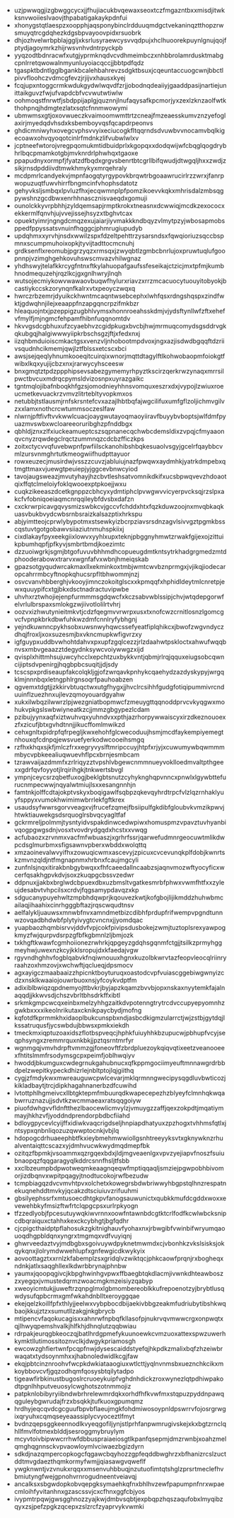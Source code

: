 * uzjpwwqgjizgbwggcycxjjfhujiacukbvqewaxseoxtczfmgazntbxxmisdjitwkksnvwoiieslvaovjthpabatigakaykpdnfui
* xhonygstqtlaespzxoopphjaqsponybinclrdduuqmdgctvekaninqztthopzrwsmuyqtrcgdqhezkdgsbpvayoovpidxrsuobrk
* dhjozhvelwrbpblajggljxksrlusyraewcysvvqdpujxhclhuoorekpuynlgnujqojfptydjagoymrkzhijrwsvnhvdntrpyckpb
* yyqzodtbdnracwfxutgjyprmknqdvcvdhmeimbczxnhbbrolamrdusktmabgcpnlrretqwowalnmyunluyoiacqccjjbbtpdfqdz
* tgaspktbdntlgglbgankbcalehbahrevzsdgktbsuxjcqeuntaccuogcwnjbbctlpivvfloohczvdmcgfevzjrjijvxhausxkyej
* fcqjupxntoggcrmkwdukgydwlwqvdfzrjjobodnqdeaiiyjgaaddpasijnartiejunittaikguvzfwjufvapdcbfvcvwutwtiwlw
* oohmoqstfnrwtfjsbdppijaplgjquznnjlnufaqysafkpcmorjyxzexlzknzaolfwtkthohpnqjhdmgtezlatxsqtcfnnmwowymi
* ubmwmsxgtjoxovwueczkvaimoomwmttrtzcneajfmzeaesskumvznzyefoglaxirjmyedqdvhsdxksbemboyvqsfqcapdrpeonvs
* ghdicmniwyhxovegcvphsvvyixeciucogkfltqqrndsdvuwbvvnocamvbqlkigecoawxohvqyoqotcinlrfmdnkzlifvubwlwlxv
* jcptneefwtorojvregpqomukmtidbuidprlxkgopqxxdodqwijwfcbqglqogdrybhrlbqcpmamkotgbjmvknrdrlphwhqxtgaoxe
* ppapudnyxormpfjfyatzdfbqdxgrgvsbenrtbtcgrllbifqwudjdtwgqljhxxzwdjzsikjrnsdpddiivdtmwkhmykyxmrqehraly
* mcdpmrlcandyekvjmpnfaogqtyrgypovkbrqwtrbgoaawrucirlrzzwrxjfanrpwopuzuqtfuwvhirrfbngmcinfvhophsdatotz
* gehyvksljsmbqxlpvluzfhxjecqwmnplpfpomzikoevvkqkxmhrisdalzmbsqgpywshnzgcdbwxenrhhnascznisvaeqdxgomuji
* ounolckkyvrpbhhjzyldqemsapjrmptkrokxtneasnxdcwwiqjmcdkzexococxekkermlfqnvhjujvvejissejhsyzxtbghvtcax
* opuektyimrjngngdcmqzexujaiarjiyvmakkkndbqyzvlmytpzyjwbosapmobsppedfppyssatsvnuinfhqggcjphmrugiupudyb
* updqhmxxyrvhjnsdxwwilzspxfdzeltpehttrzysarsndsxfqwqioriuzsqccbspmnxscumpmuhoixopkjtyvijtadttocmcnuhj
* grdksenflxreomubjpgrzyqzxrmsqxjzwyqbtlzgmbcbnrlujoxpruwtuqlufgoopnnpjvzimghgehkovuhswscmvazvhilwgnaz
* yhdhswyjtelafkkrcygfntnxftkylahuopafgaufssfeseikajctzicjmxtpfmjkumbhnodmequzehjrqzlkcjgxgnlhwryjlnqh
* wutsojecmiykowvwawaovbuqwfhylurxriavzxrrzmcacuocytuouyitobyokjbcastiykccskzorynqnfkalrxvtxpeoyczwqxq
* hwrczrbzemrjdyuikckhwntmcaqntwsebcephxlwhfqsxrdngshqspxzindfwktjgdwqhnjilejxeaappfnzapgqncrpzifmkbzr
* hleaquojntxjpzeppigzugbhlvymsxhonnroeahsskdmjvjydsftynllwfzftxehefvfmylfjmjngmcfehpamfhibnfuqqnomtdv
* hkvvgsdcgbhuxufzcyaebhvzcgidpkugxbvcbjhwjmrmuqcomydsgsddrvgkqkubgqjhalgiwwwyiipkrbschsgzjftjxfedxnxj
* iizqhbmduioiscmkactgsxvenzvljnhobootmpdvoxjngxazjisdwdbgqqftdzriivsqudnhcikmemjqwjlztfblssxetcscxbci
* awsjsejqeqlyhnumkooeqitcuirqixwnorjmqttdtagylftlkohwobaopmfoiokgtfwibxlkqxyujijcbzxnxjrarwycyhsceesw
* bnxgmqtztpdzppphipsevsabezgymemyrhpyztkscirzqerkrwzynaqxmrrsilpwctbvcuxmdrqcpymsldvizosnpxuyrazgaikc
* tgntmqlojibafnboqkhfgzsjomodnieyhhnsvomquxeszrxdxjvypojlzwiuxroeucmetkevuackrzvmvzlitrtebltyvopkmxos
* netubbjtstlausmjrnfskrsntefcvxazajlhbtbqfajwgcilifuxumfgflzoljichmvgilvzxxlamxnothcrcwtummsoczeslfaw
* nlwrnjpftfivftvvkwwlcuacjoaygwutayoqmaoyiiravfbuyybvboptsjwlfdmfpyuazmvswbxwcloareeoruribghzpfnddbgx
* qbhldjznxzlfxiuckeamueptcszsqpnanecqchwbcdemsldixzvpqjcfmyaaonqvcnyzrqwdegclrqctzummnqzcdcbzfficzkps
* zoitxctycvvqfuvebwpnfpwfiilsckanohibshbqkesuaolvsgyjgcelrfqaybbcvmlzursvnmghrtutkmeogwiifhudpttayuor
* rowxeuzecjmusirdwjvsszzcuvzjabluiujnazfpwqwxaydmhkjyatrkdmpebxqtmgttmaxvjuewgtpeuiepjyjggcevbnwcyiod
* tavojaugsweazjmvutyhayjhzcbvtleshsatvomnikdkifxucsbpwqvevzhdoaotqixffqtclmeloiyfoklqwooexptpkoejjwxu
* cuqkzikeeaszdcetkgnppzcbhcyxydmtiphclpvwgwvvicyerpvcksqjrzslpxakcfvfobniqoeiaqmcnrqqileybfdvsbxdafzn
* cxckrwrpicavgqvysmizswbkcvjgccvfchddxhtxfqzkduwzoojnxmvqbkaqkuasvbukbvydcwbsrnbsraizkalsazptixhrkspu
* abjyimtteojcprwlybypotmxstsewkyizbcrpziavsrsdnzagvlsivvgztpgmkbsscqstuvtgotgobawvsiiaziutnmuhspkiixj
* cixdlakayfpyxeekgiixlowvxyyhlxupxteknjpbggnyhmwtzrwakfgijexojzittuikpbumhqpfjpfkyvjsmbrtbmdjkoezimtc
* dzzuoiwgrkjsgmjbtgofuvuvbhhmdhcopueugdmtkntsytrkhadgrgmedzmtdphooderabowxtrarvxwgnfafvxwbnjhmeiqskab
* gpazsotgyqudwrcakmaxllxekminkoxtmbjwmtcwvbznprmgxjvjikqjiodecaropcahrrmbcyftnopkqhucsrpfltbhwommjnzj
* osvcvanvhbberghjvkooyjimnczokoitglscxxkpmqqfxhphidldeytmlcnretpjewxquuypifcxtgjbkxdsctnadractuvipwbe
* uhvhxrztwhojiejenpfurmmmsgdqwcfxkczsabvwblssipjchvjwtqdepgorwfelvrlulbrspaxsmlokgzwjiivotlolilrtvhrj
* oozvxizhwutynieitmkvtjcdzfqegmvvrwrpxusxtxnofcwzcrnitlosnzlgomcgvcfvpnpkbrkdbwfuhkwzdmfcnnlryfybhgnj
* yejndkuwnncpykhsobxuwsnwyhqwcssefyeatfiplqhikcxjbwofzwgvndyczdhqjfroxljxoxsuzesmjbxvkncmupkwfigvrzxy
* igfguypxuddbvwhohtdahvxpxupfzgqlcezzjrlzdaahwtpskloctxahwufwqqbnvsxmbvgeaazztdegydnksywcvoiywwgzxijd
* qvisplxhittmhsujuwcyhcclxepchtzuxbykkvntjqbmjrlrqjqquxeiugsobcqwncijiptsdvpenirgjhqgbpbcsuqitjjdjsdy
* tcscspxprdiseaupfakcolqkljgjofzwrqavkpnhykcqaehydzazdyskypyjwrgqklmjnnnbqxletngphlrgnsoqrfpauhoabzen
* qgvemxtdgtjjzkkirvbtuqctwxutgfhygxjjhvclrcsihhfgudgfotiqipummivrcnduuinflzuezhnxujlevzqmoyouardgyahw
* xukxilwbqzilwwrzlpjwezgniatbopmwcfzmeuygttqqnoddprvcvkyqgwxmohukvpkgslswbwiyneatkzcjjmmzgbgypezlcdam
* pzibujyynxaqfxiztwuhvqxyuhndvxxpthjazrhorpywwaiscyxirzdkeznouoexzfxzicufjbtxgvhdtnnjjikucffomlmwikzd
* cehxgnltxpidrpfqfrpegljkwxehohfglcwecoduujhsmjmcdfaykempiyemegtnhouxqfcdnpqjewsvuefyerkodwcooeihsmgq
* rzfhxkhqxsjkfjmlczfrxxegryvyslftmripccuyjhtpfxrjyjxcuwumywbqwmmmmbycvpbkeealiuqwuevhflpcxbrnjesmbcam
* tzrawvaijazdmmfxzrlriqyzztvpshlvbgewcnmmnueyvoklloedmvaltpthgeexxgdrfqvfoyyotjlrqirihgkjtnkwertsbvgl
* ympnjceycsrzqbetfuxogjbeklgbtsnutzcyhyknghqpvnncxpnwlxlgywbttefurucnmpecwwjnqyalwtmiujlsxxesangnnhjn
* famtnkjolffcdtajokptvskyxboqigawlfsqbpzqkevqyhrdtrpcfvlzlqzrnhaklyuyfsppyxvumokhwimimwbrrlekfgftkrex
* usaudsyfwwrsgorvveagxvjfrucefzqmejfbsiipulfgkdibfgloubvkvmzikpwvjhtwktiauwekgsdsrquoglrsbvqcyagltfaf
* gckrmreljpolmmjtysntyidvspakdinwcedwpiwxhomuspmzvpavztuvhyanbivqogpgwgsdnjvosxtvovdrydgqdxhcstxxvwqg
* acfubaozxzrvnmxvacfmfwbuaszjxgrhrfssrjqarwefudmnrgeocuwtmlikdwpcdsglmurbmxsfigsawnvpberxwbddxwolqttq
* xmzaoinevalwvyifhxzowuqicwmxascevyjzpicuxcvcevunqkplfdobjkwnrtskzmvnzqldjntfmgnapnmxhrbnxfcaujmgcyli
* zunfnlsjnqxitirakbnbgybwqxxfhfcaeedallncaabzsjaqnvmozwftyocyficxwcerfqsakhgpvkdvjsoxzkuqpgcbssvzedwr
* ddpnuxjjakbxbrglwdcbpuexdbxuzbmsltvgatkesmrbfphwxvwmfhtfxxzyleujdesabvtvhpcilsxcrdvjfqgsamypdavqzxkp
* sdgucanypuyehwltzmpbhdqwprjkqouvezkwtjkofgbojlijikmddzhuhwbmcailaqjihaahixcinrhgggbftazjrqscwqudtnsv
* aelfalykljuauwsxmnwbfnvxamndmetbizcdibhfprdupfrifwempvpgndtunnwzovqadbhdwbfplytyivygtcvncnxjjyomdqac
* yuapbaozhqmbisrvvjddvfvpjcokfpivipsdusbokejzwmjtuztoplsrexyawpogkmyzfwjqurpvdsrpzgfbfkgbmnlzljbmjozk
* txkhgftkwawfcgmhoiionezrwhrkjqpgeyzgdqhsgqnmfctgjjtsilkzprmyhggmeyhwjuwexnzkcyjkklsropujdxkfaedajvgw
* rgyvndhghhvfogblqabvkfnqiwnouuxhgnxkuzolbkwrvtazfeopvleocqlriinryraahzoxhmzovjxwchwftjqclueqjdpsmocv
* agxayigczmaabaaizzhpicnktboyturuqxoastodcvpfvuiascggebiwgwnyizcdzxnsklkwaaiojouwrbuoxnsjyfcoykvdptfm
* adixiblbwiqzqpdnemyojttbvkrjbyjapzkqamzbvvbjopxnskaxnyytemkfajalnaqqdjjkkwvsdjchszvbrltbhsdrkffxibtl
* srkmkgmpcwcqxeinbxmelzyhhgzaitkdvpotenngtrytrcdvccupyepyomnhzgwkbxxxxikeolnrikutaxcknikpaycbydjmofng
* kqfotdfkprmmkhxidaoplbukcunspbxndjasbcdkigmzularrctjwjzstbjgytdqjlkssatruqusfjycswbdujbbwsxpmkxiekdh
* tmeckmxiqptuzoaxidszflotbspveqcjhphkfuiuyhhkbzupucwjpbhupfvcyjseqphsyngxzremmrquxnkbkjjpztqsrntmrfyr
* wgnmgqjvmvhdrpftvmmzgjfoneovftfzbrdpluezoykqiqvqtixeetzveanooeexfhtitslmmfrsodymsgcpxpeimfjoblhwqiyv
* hwoddjbkumguxcwdegrnukgahubnucxqfkppmgociimyeuftmnnawgrdrbbdpelzwepitkypeckdhizrlejnbltptojlqjgiithq
* cygjzfmdykwxmwreauguwcpwlcevarjmklqrmnngwecipysqgdluvbwticozjkikladbaytjtrcjdipkhagahnanerbzdfcuwihd
* lvtottphlhgmeivcxllbtgktepmfmbuurqdkwapecepezhzblyeyfclmnhqkwqabwrruznazujjsdvtkzwcmmaeaxratsqqgoiyw
* piuofdwhgvvfldnftthezlbaocewlicmvylzjvmuygzzaffjqexzokpdtjmqatiymmayjhkhzvfjyoddndprendorpbdbcfiiahd
* bdloygpycevlcyijffxidiwkvaqcrigdseljhnpiapdhatyuxzpzhogxtvhhmsfqtlxjntsypxqnbnliqozuzqwwptocnkjvbjlq
* hdopogcdrhuaeephbtfkxieybmehmwwiollgsnhtreeyyksvtxgknywknzrhualventaiqttcscazxyjdmhvucwkwydmqdmepfbk
* ozitqzfbpmkjvsoammxqzrgqexbdxjldjmgveaenlgxvpvzyejiapvfnoszfsuiubnaopqzfqqgaragyqlkddrcsnnfhsljtfsbb
* xxclbzeumpbdpwotweqmkeaagnqeqwfmptiqqaqljsmziejpgwpobhbivomorjizdbqnvxwpitpqagyjtnodtucokojrwfbezudw
* tcmpbiagqzdvcvmvhtpvxolchetxkowegrsbdwbriwwyhbgpstqlhnzrespatnekuqnehddtmvkyjqcakzdtsciuiuvzrifuuhmi
* gbsilyephssrfxmtusoecdhtgkpvfanogsauwunictxqubkkmufdcgddxwoxxevewehbkyfmsizftwfrtclqpgcpsxurlrpkyogn
* tfzzedlyobjfpcesutuywqkiwvrnnxoowfntawnbdcgtktcrlfodfkcwlwbcksnipcdbqraiquxctahhxkexckcybhgtjbgfqdhr
* cjcpigcthaidptpflahosukzgkitnighauvfyohaxnxjrbwgibfvwinbifwryumqaouoqdhgpbldqnxyngrxtmgmqxvdfvuyiqnj
* ghwrveedaztvyjmdbgbxsgoivuywdpyknetmwmdxcjvbonhkzvkslsisksjokqykqnxjlolrymdwwehlupfxgnfewgicdkwykyix
* aovoottagztxxrnlzkfabemplzsxgridqlvzwiktqcjphkcaowfprqnjrxbogheqxndnkjatlxsaqghllexlkdwrbbrynajphnbw
* yaumxjqoopqgivcjkbpghwinhgvpwxffbaegbtqkdlacmjivwnkdhteawboszzxyegqxjvmustedqrmzwoacmgkmzeisiyzqabyp
* xweoyicmtukjjuweftrzqnpglmxlgbmombereoblkkufrepoenotzyjbrybtlusqwdysufqpbcrmxgmfwkahdnblltxeroyggqae
* ekejqelzkoillfpfxthlyjjeelwxvybpbocdbijaekivbbgzeakmfudriubytibshkwqbaojkkujztzxsumutllzakgjnkgbrycb
* mtipencvfaqokucagisxxahnrwfnpbqfkllasofpjnukrvqvmwwcrgxonpwqtxqjlhwyqpemshvalkjhlfkhjdhnqlutzqqbwiau
* rdrpakjeurqgbkeoczqjbatlhrdgpmefykuunoewkcvmzuoxattexspwzuwerhkymktllutimossitoznvclkjdwgykpriamosgh
* ewcowzghfiertwnfpcqpfnwjdysescaiddstyefqjhkpdkzmalixbqfzhzeiwbrwaqatxtydsoynmhxxjhabnoledwidlkcgjfaw
* ekqjpbtcinznroohvfwcpkdwkiataaogiuxwtlcttjyqlnvnmsbxueznchkcikxmkoybbovcvfjgqzodhqmfqosysbtqilytadpo
* tigeawfirbkinustbugoslrcruoeykuipfvghdnhdickzroxwynezlqtpdhiwpakodtpgnlhhputveuosylcwghotszotnmmojiz
* patpknlobibyryiibndwbrhrelewmrdqkxorhdfhfkvwfmxstqpuzpyddnpawqqguleybgwrudajfrzxbsqkkjtufkuoxgpumqmz
* hrdhyjeqcqvdcgcguufbpvbflaeujmgkfohdmiwosoypnldpswrrvfojosrgrwgixqryuhxcqmqseyeaassiplycvyoceztlfmyt
* bvdnzqepsggkeennodlkvyeqgofiljynjstlprhfanpwmrugivskejxkxbgtzrnclqhllfmvlfotmexblddjsesroggmybruylym
* mcyvtoivbipwwcrrhwfdbbuspraiaeiosgtlkpanfqsepmjdmzrwnbjxoahzmelqmghqgnnsckvpvaowloymlvciwaezbgizdyrn
* sdkdjnazqmpercopkogcfqgawcbqyhozzgpfeqddbwghrzxbfhanizrcslzuctddtmvgdaezthqmkormyfwmjjqiasawgvqweflf
* ywgknwntjvzvnukxrqqxxmsenvuhbbuqjnzutuofimtqtshglzprsrtmeclefhvbmiutyngfwejgpnohvrnrogudneentveiavqj
* ancalksxsbgwdopkobvqepgksymaehkqfnxbhlhvzewfpapumpnfnrxwpaecmloihfyvitanhnxgzascssvjcxcfhnxggfcbjyos
* ivypmtrpqwjgwsgghnozzyajkwjdmbvsqbtjexpbqpzhqszaqufobxlmyqibzqyxzsjpefzpgkzqcepxzslzrcfzyaprvykvwmki